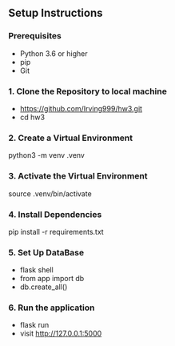 ## Setup Instructions

### Prerequisites
- Python 3.6 or higher
- pip 
- Git 

### 1. Clone the Repository to local machine
- https://github.com/Irving999/hw3.git
- cd hw3
  
### 2. Create a Virtual Environment
python3 -m venv .venv

### 3. Activate the Virtual Environment
source .venv/bin/activate

### 4. Install Dependencies
pip install -r requirements.txt

### 5. Set Up DataBase
- flask shell
- from app import db
- db.create_all()

### 6. Run the application 
- flask run
- visit http://127.0.0.1:5000
